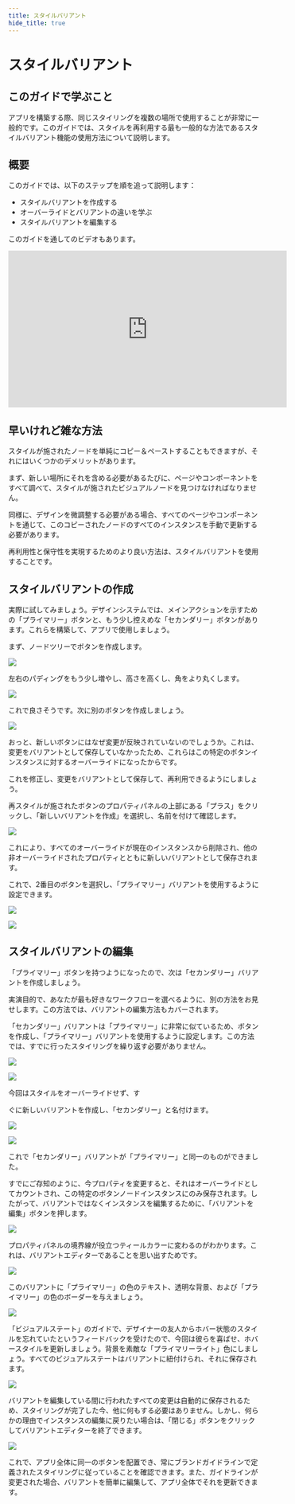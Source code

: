 ```yaml
---
title: スタイルバリアント
hide_title: true
---
```


# スタイルバリアント

## このガイドで学ぶこと

アプリを構築する際、同じスタイリングを複数の場所で使用することが非常に一般的です。このガイドでは、スタイルを再利用する最も一般的な方法であるスタイルバリアント機能の使用方法について説明します。

## 概要

このガイドでは、以下のステップを順を追って説明します：

-   スタイルバリアントを作成する
-   オーバーライドとバリアントの違いを学ぶ
-   スタイルバリアントを編集する

このガイドを通してのビデオもあります。

<iframe width="560" height="315" src="https://www.youtube-nocookie.com/embed/zFF8hoC-JM8" title="YouTube video player" frameBorder="0" allow="accelerometer; autoplay; clipboard-write; encrypted-media; gyroscope; picture-in-picture" allowFullScreen></iframe>

## 早いけれど雑な方法

スタイルが施されたノードを単純にコピー＆ペーストすることもできますが、それにはいくつかのデメリットがあります。

まず、新しい場所にそれを含める必要があるたびに、ページやコンポーネントをすべて調べて、スタイルが施されたビジュアルノードを見つけなければなりません。

同様に、デザインを微調整する必要がある場合、すべてのページやコンポーネントを通じて、このコピーされたノードのすべてのインスタンスを手動で更新する必要があります。

再利用性と保守性を実現するためのより良い方法は、スタイルバリアントを使用することです。

## スタイルバリアントの作成

実際に試してみましょう。デザインシステムでは、メインアクションを示すための「プライマリー」ボタンと、もう少し控えめな「セカンダリー」ボタンがあります。これらを構築して、アプリで使用しましょう。

まず、ノードツリーでボタンを作成します。

<div className="ndl-image-with-background">

![](/docs/guides/user-interfaces/style-variants/create-button.png)

</div>

左右のパディングをもう少し増やし、高さを高くし、角をより丸くします。

<div className="ndl-image-with-background">

![](/docs/guides/user-interfaces/style-variants/button.png)

</div>

これで良さそうです。次に別のボタンを作成しましょう。

<div className="ndl-image-with-background s">

![](/docs/guides/user-interfaces/style-variants/second-button.png)

</div>

おっと、新しいボタンにはなぜ変更が反映されていないのでしょうか。これは、変更をバリアントとして保存していなかったため、これらはこの特定のボタンインスタンスに対するオーバーライドになったからです。

これを修正し、変更をバリアントとして保存して、再利用できるようにしましょう。

再スタイルが施されたボタンのプロパティパネルの上部にある「プラス」をクリックし、「新しいバリアントを作成」を選択し、名前を付けて確認します。

<div className="ndl-image-with-background l">

![](/docs/guides/user-interfaces/style-variants/create-variant.png)

</div>

これにより、すべてのオーバーライドが現在のインスタンスから削除され、他の非オーバーライドされたプロパティとともに新しいバリアントとして保存されます。

これで、2番目のボタンを選択し、「プライマリー」バリアントを使用するように設定できます。

<div className="ndl-image-with-background l">

![](/docs/guides/user-interfaces/style-variants/set-variant.png)

</div>

<div className="ndl-image-with-background s">

![](/docs/guides/user-interfaces/style-variants/styled-buttons.png)

</div>

## スタイルバリアントの編集

「プライマリー」ボタンを持つようになったので、次は「セカンダリー」バリアントを作成しましょう。

実演目的で、あなたが最も好きなワークフローを選べるように、別の方法をお見せします。この方法では、バリアントの編集方法もカバーされます。

「セカンダリー」バリアントは「プライマリー」に非常に似ているため、ボタンを作成し、「プライマリー」バリアントを使用するように設定します。この方法では、すでに行ったスタイリングを繰り返す必要がありません。

<div className="ndl-image-with-background l">

![](/docs/guides/user-interfaces/style-variants/set-variant.png)

</div>

<div className="ndl-image-with-background s">

![](/docs/guides/user-interfaces/style-variants/styled-buttons.png)

</div>

今回はスタイルをオーバーライドせず、す

ぐに新しいバリアントを作成し、「セカンダリー」と名付けます。

<div className="ndl-image-with-background l">

![](/docs/guides/user-interfaces/style-variants/new-variant.png)

![](/docs/guides/user-interfaces/style-variants/name-new-variant.png)

</div>

これで「セカンダリー」バリアントが「プライマリー」と同一のものができました。

すでにご存知のように、今プロパティを変更すると、それはオーバーライドとしてカウントされ、この特定のボタンノードインスタンスにのみ保存されます。したがって、バリアントではなくインスタンスを編集するために、「バリアントを編集」ボタンを押します。

<div className="ndl-image-with-background">

![](/docs/guides/user-interfaces/style-variants/edit-variant.png)

</div>

プロパティパネルの境界線が役立つティールカラーに変わるのがわかります。これは、バリアントエディターであることを思い出すためです。

<div className="ndl-image-with-background">

![](/docs/guides/user-interfaces/style-variants/helpful-teal.png)

</div>

このバリアントに「プライマリー」の色のテキスト、透明な背景、および「プライマリー」の色のボーダーを与えましょう。

<div className="ndl-image-with-background s">

![](/docs/guides/user-interfaces/style-variants/two-buttons.png)

</div>

「ビジュアルステート」のガイドで、デザイナーの友人からホバー状態のスタイルを忘れていたというフィードバックを受けたので、今回は彼らを喜ばせ、ホバースタイルを更新しましょう。背景を素敵な「プライマリーライト」色にしましょう。すべてのビジュアルステートはバリアントに紐付けられ、それに保存されます。

<div className="ndl-image-with-background">

![](/docs/guides/user-interfaces/style-variants/visual-state.png)

</div>

バリアントを編集している間に行われたすべての変更は自動的に保存されるため、スタイリングが完了した今、他に何もする必要はありません。しかし、何らかの理由でインスタンスの編集に戻りたい場合は、「閉じる」ボタンをクリックしてバリアントエディターを終了できます。

<div className="ndl-image-with-background">

![](/docs/guides/user-interfaces/style-variants/close.png)

</div>

これで、アプリ全体に同一のボタンを配置でき、常にブランドガイドラインで定義されたスタイリングに従っていることを確認できます。また、ガイドラインが変更された場合、バリアントを簡単に編集して、アプリ全体でそれを更新できます。